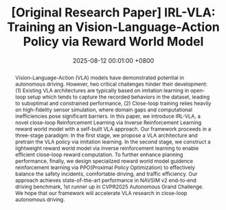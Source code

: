 ---
title:          "[Original Research Paper] IRL-VLA: Training an Vision-Language-Action Policy via Reward World Model"
date:           2025-08-12 00:01:00 +0800
selected:       true
pub:            "Arxiv"
pub_date:       "2025"
category:       "VLA"
abstract: >-
    Vision-Language-Action (VLA) models have demonstrated potential in autonomous driving. However, two critical challenges hinder their development: (1) Existing VLA architectures are typically based on imitation learning in open-loop setup which tends to capture the recorded behaviors in the dataset, leading to suboptimal and constrained performance, (2) Close-loop training relies heavily on high-fidelity sensor simulation, where domain gaps and computational inefficiencies pose significant barriers. In this paper, we introduce IRL-VLA, a novel close-loop Reinforcement Learning via Inverse Reinforcement Learning reward world model with a self-built VLA approach. Our framework proceeds in a three-stage paradigm: In the first stage, we propose a VLA architecture and pretrain the VLA policy via imitation learning. In the second stage, we construct a lightweight reward world model via inverse reinforcement learning to enable efficient close-loop reward computation. To further enhance planning performance, finally, we design specialized reward world model guidence reinforcement learning via PPO(Proximal Policy Optimization) to effectively balance the safety incidents, comfortable driving, and traffic efficiency. Our approach achieves state-of-the-art performance in NAVSIM v2 end-to-end driving benchmark, 1st runner up in CVPR2025 Autonomous Grand Challenge. We hope that our framework will accelerate VLA research in close-loop autonomous driving.

cover: /assets/images/research/2025-irlvla/2025_irlvla.png
authors:
    - Anqing Jiang*
    - Yu Gao*
    - Yiru Wang
    - Zhigang Sun
    - Shuo Wang
    - Yuwen Heng
    - Hao Sun$^{\dagger}$
    - Shichen Tang
    - Lijuan Zhu
    - Jinhao Chai
    - Jijun Wang
    - Zichong Gu
    - Hao Jiang
    - Li Sun
links:
  Project Page: https://github.com/IRL-VLA/IRL-VLA
  Paper: https://arxiv.org/abs/2508.06571
  Code: https://github.com/IRL-VLA/IRL-VLA
  
#Unsplash: https://unsplash.com/photos/sliced-in-half-pineapple--_PLJZmHZzk

---